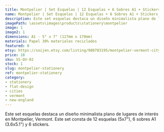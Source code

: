 ```yaml
---
title: Montpelier | Set Esquelas | 12 Esquelas + 6 Sobres A1 + Stickers
name: Montpelier | Set Esquelas | 12 Esquelas + 6 Sobres A1 + Stickers
description: Este set esquelas destaca un diseño minimalista plano de lugares de interés en Montpelier, Vermont. Este set consta de 12 esquelas (5x7"), 6 sobres A1 (3.6x5.1") y 6 stickers.
imagePath: \assets\images\products\stationery\montpelier
image: 1
image2: 1
dimensions: A1 - 5" x 7" (127mm x 178mm)
materials: Papel 30% materiales reciclados
featured: 0
etsy: https://soijen.etsy.com/listing/980783195/montpelier-vermont-cityscape-stationery?utm_source=Copy&utm_medium=ListingManager&utm_campaign=Share&utm_term=so.lmsm&share_time=1695260996045
price: 18
sku: SS-QV-02
stock: 1
slug: montpelier-stationery
ref: montpelier-stationery
category:
- stationery
- flat-design
- cities
- vermont
- new-england
---
```

Este set esquelas destaca un diseño minimalista plano de lugares de interés en Montpelier, Vermont. Este set consta de 12 esquelas (5x7"), 6 sobres A1 (3.6x5.1") y 6 stickers.
